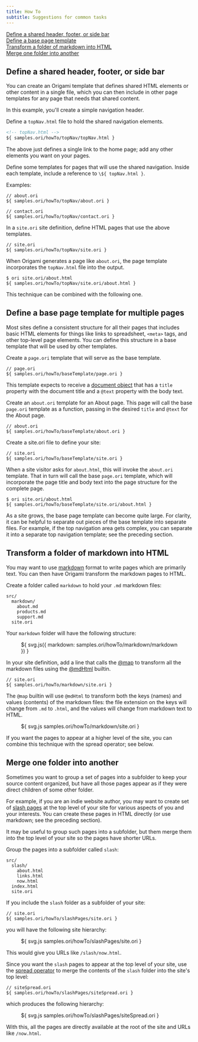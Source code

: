 ```yaml
---
title: How To
subtitle: Suggestions for common tasks
---
```


[Define a shared header, footer, or side bar](#topNav)<br>
[Define a base page template](#baseTemplate)<br>
[Transform a folder of markdown into HTML](#markdown)<br>
[Merge one folder into another](#spread)<br>

<a name="topNav"></a>

## Define a shared header, footer, or side bar

You can create an Origami template that defines shared HTML elements or other content in a single file, which you can then include in other page templates for any page that needs that shared content.

In this example, you'll create a simple navigation header.

<span class="tutorialStep"></span> Define a `topNav.html` file to hold the shared navigation elements.

```html
<!-- topNav.html -->
${ samples.ori/howTo/topNav/topNav.html }
```

The above just defines a single link to the home page; add any other elements you want on your pages.

<span class="tutorialStep"></span> Define some templates for pages that will use the shared navigation. Inside each template, include a reference to `\${ topNav.html }`.

Examples:

```ori
// about.ori
${ samples.ori/howTo/topNav/about.ori }
```

```ori
// contact.ori
${ samples.ori/howTo/topNav/contact.ori }
```

<span class="tutorialStep"></span> In a `site.ori` site definition, define HTML pages that use the above templates.

```ori
// site.ori
${ samples.ori/howTo/topNav/site.ori }
```

When Origami generates a page like `about.ori`, the page template incorporates the `topNav.html` file into the output.

```console
$ ori site.ori/about.html
${ samples.ori/howTo/topNav/site.ori/about.html }
```

This technique can be combined with the following one.

<a name="baseTemplate"></a>

## Define a base page template for multiple pages

Most sites define a consistent structure for all their pages that includes basic HTML elements for things like links to spreadsheet, `<meta>` tags, and other top-level page elements. You can define this structure in a base template that will be used by other templates.

<span class="tutorialStep"></span> Create a `page.ori` template that will serve as the base template.

```ori
// page.ori
${ samples.ori/howTo/baseTemplate/page.ori }
```

This template expects to receive a [document object](documents.html#document-objects) that has a `title` property with the document title and a `@text` property with the body text.

<span class="tutorialStep"></span> Create an `about.ori` template for an About page. This page will call the base `page.ori` template as a function, passing in the desired `title` and `@text` for the About page.

```ori
// about.ori
${ samples.ori/howTo/baseTemplate/about.ori }
```

<span class="tutorialStep"></span> Create a site.ori file to define your site:

```ori
// site.ori
${ samples.ori/howTo/baseTemplate/site.ori }
```

When a site visitor asks for `about.html`, this will invoke the `about.ori` template. That in turn will call the base `page.ori` template, which will incorporate the page title and body text into the page structure for the complete page.

```console
$ ori site.ori/about.html
${ samples.ori/howTo/baseTemplate/site.ori/about.html }
```

As a site grows, the base page template can become quite large. For clarity, it can be helpful to separate out pieces of the base template into separate files. For example, if the top navigation area gets complex, you can separate it into a separate top navigation template; see the preceding section.

<a name="markdown"></a>

## Transform a folder of markdown into HTML

You may want to use [markdown](https://daringfireball.net/projects/markdown/) format to write pages which are primarily text. You can then have Origami transform the markdown pages to HTML.

<span class="tutorialStep"></span> Create a folder called `markdown` to hold your `.md` markdown files:

```
src/
  markdown/
    about.md
    products.md
    support.md
  site.ori
```

Your `markdown` folder will have the following structure:

<figure>
${ svg.js({
  markdown: samples.ori/howTo/markdown/markdown
}) }
</figure>

<span class="tutorialStep"></span> In your site definition, add a line that calls the [@map](/builtins/@map.html) to transform all the markdown files using the [@mdHtml](/builtins/@mdHtml.html) builtin.

```ori
// site.ori
${ samples.ori/howTo/markdown/site.ori }
```

The `@map` builtin will use `@mdHtml` to transform both the keys (names) and values (contents) of the markdown files: the file extension on the keys will change from `.md` to `.html`, and the values will change from markdown text to HTML.

<figure>
${ svg.js samples.ori/howTo/markdown/site.ori }
</figure>

If you want the pages to appear at a higher level of the site, you can combine this technique with the spread operator; see below.

<a name="spread"></a>

## Merge one folder into another

Sometimes you want to group a set of pages into a subfolder to keep your source content organized, but have all those pages appear as if they were direct children of some other folder.

For example, if you are an indie website author, you may want to create set of [slash pages](https://slashpages.net) at the top level of your site for various aspects of you and your interests. You can create these pages in HTML directly (or use markdown; see the preceding section).

It may be useful to group such pages into a subfolder, but them merge them into the top level of your site so the pages have shorter URLs.

<span class="tutorialStep"></span> Group the pages into a subfolder called `slash`:

```
src/
  slash/
    about.html
    links.html
    now.html
  index.html
  site.ori
```

If you include the `slash` folder as a subfolder of your site:

```ori
// site.ori
${ samples.ori/howTo/slashPages/site.ori }
```

you will have the following site hierarchy:

<figure>
${ svg.js samples.ori/howTo/slashPages/site.ori }
</figure>

This would give you URLs like `/slash/now.html`.

<span class="tutorialStep"></span> Since you want the `slash` pages to appear at the top level of your site, use the [spread operator](syntax.html#spread-operator) to merge the contents of the `slash` folder into the site's top level:

```ori
// siteSpread.ori
${ samples.ori/howTo/slashPages/siteSpread.ori }
```

which produces the following hierarchy:

<figure>
${ svg.js samples.ori/howTo/slashPages/siteSpread.ori }
</figure>

With this, all the pages are directly available at the root of the site and URLs like `/now.html`.
